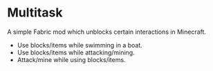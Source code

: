 # Multitask

A simple Fabric mod which unblocks certain interactions in Minecraft.

- Use blocks/items while swimming in a boat.
- Use blocks/items while attacking/mining.
- Attack/mine while using blocks/items.